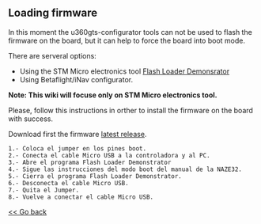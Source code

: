## Loading firmware

In this moment the u360gts-configurator tools can not be used to flash the firmware on the board, but it can help to force the board into boot mode.

There are serveral options:

- Using the STM Micro electronics tool [Flash Loader Demonsrator](https://www.st.com/en/development-tools/flasher-stm32.html)
- Using Betaflight/iNav configurator.

**Note: This wiki will focuse only on STM Micro electronics tool.**

Please, follow this instructions in orther to install the firmware on the board with success.

Download first the firmware [latest release](https://github.com/raul-ortega/u360gts/releases/latest).

```
1.- Coloca el jumper en los pines boot.
2.- Conecta el cable Micro USB a la controladora y al PC.
3.- Abre el programa Flash Loader Demonstrator
4.- Sigue las instrucciones del modo boot del manual de la NAZE32.
5.- Cierra el programa Flash Loader Demonstrator.
6.- Desconecta el cable Micro USB.
7.- Quita el Jumper.
8.- Vuelve a conectar el cable Micro USB.
```

[<< Go back](https://github.com/raul-ortega/u360gts/blob/master/wiki/index.md)
